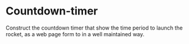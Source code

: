 # Countdown-timer
Construct the countdown timer that show the time period to launch the rocket, as a web page form to in a well maintained way.
